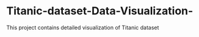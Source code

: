 # Titanic-dataset-Data-Visualization-
This project contains detailed visualization of Titanic dataset
